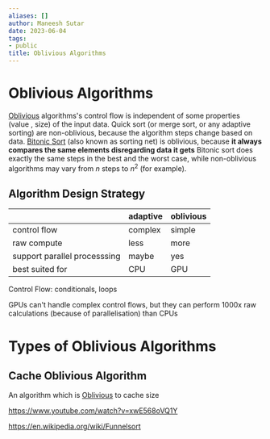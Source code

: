 ```yaml
---
aliases: []
author: Maneesh Sutar
date: 2023-06-04
tags:
- public
title: Oblivious Algorithms
---
```


# Oblivious Algorithms

[Oblivious](../Dictionary/Oblivious%20(en-US).md) algorithms's control flow is independent of some properties (value , size) of the input data.
Quick sort (or merge sort, or any adaptive sorting) are non-oblivious, because the algorithm steps change based on data.
[Bitonic Sort](https://en.wikipedia.org/wiki/Bitonic_sorter) (also known as sorting net) is oblivious, because **it always compares the same elements disregarding data it gets**
Bitonic sort does exactly the same steps in the best and the worst case, while non-oblivious algorithms may vary from $n$ steps to $n^2$ (for example).

## Algorithm Design Strategy

||adaptive|oblivious|
|--|--------|---------|
|control flow|complex|simple|
|raw compute|less|more|
|support parallel processsing|maybe|yes|
|best suited for|CPU|GPU|

Control Flow: conditionals, loops

GPUs can't handle complex control flows, but they can perform 1000x raw calculations (because of parallelisation) than CPUs

# Types of Oblivious Algorithms

## Cache Oblivious Algorithm

An algorithm which is [Oblivious](../Dictionary/Oblivious%20(en-US).md) to cache size

<https://www.youtube.com/watch?v=xwE568oVQ1Y>

<https://en.wikipedia.org/wiki/Funnelsort>
